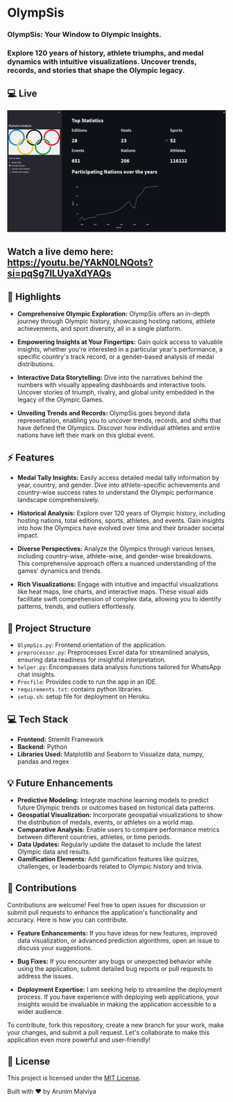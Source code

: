 # OlympSis

### OlympSis: Your Window to Olympic Insights.

### Explore 120 years of history, athlete triumphs, and medal dynamics with intuitive visualizations. Uncover trends, records, and stories that shape the Olympic legacy.

## :computer: Live
<img src='demo/Screenshot_32.png'>

## Watch a live demo here: https://youtu.be/YAkN0LNQots?si=pqSg7lLUyaXdYAQs

## :rocket: Highlights

- **Comprehensive Olympic Exploration:** OlympSis offers an in-depth journey through Olympic history, showcasing hosting nations, athlete achievements, and sport diversity, all in a single platform.

- **Empowering Insights at Your Fingertips:** Gain quick access to valuable insights, whether you're interested in a particular year's performance, a specific country's track record, or a gender-based analysis of medal distributions.

- **Interactive Data Storytelling:** Dive into the narratives behind the numbers with visually appealing dashboards and interactive tools. Uncover stories of triumph, rivalry, and global unity embedded in the legacy of the Olympic Games.

- **Unveiling Trends and Records:** OlympSis goes beyond data representation, enabling you to uncover trends, records, and shifts that have defined the Olympics. Discover how individual athletes and entire nations have left their mark on this global event.

## :zap: Features

- **Medal Tally Insights:** Easily access detailed medal tally information by year, country, and gender. Dive into athlete-specific achievements and country-wise success rates to understand the Olympic performance landscape comprehensively.

- **Historical Analysis:** Explore over 120 years of Olympic history, including hosting nations, total editions, sports, athletes, and events. Gain insights into how the Olympics have evolved over time and their broader societal impact.

- **Diverse Perspectives:** Analyze the Olympics through various lenses, including country-wise, athlete-wise, and gender-wise breakdowns. This comprehensive approach offers a nuanced understanding of the games' dynamics and trends.

- **Rich Visualizations:** Engage with intuitive and impactful visualizations like heat maps, line charts, and interactive maps. These visual aids facilitate swift comprehension of complex data, allowing you to identify patterns, trends, and outliers effortlessly.

##  :open_file_folder: Project Structure

- `OlympSis.py`: Frontend orientation of the application.
- `preprocessor.py`: Preprocesses Excel data for streamlined analysis, ensuring data readiness for insightful interpretation.
- `helper.py`: Encompasses data analysis functions tailored for WhatsApp chat insights.
- `Procfile`: Provides code to run the app in an IDE.
- `requirements.txt`: contains python libraries.
- `setup.sh`: setup file for deployment on Heroku.

## :computer: Tech Stack 

- **Frontend:** Stremlit Framework
- **Backend:** Python
- **Libraries Used:** Matplotlib and Seaborn to Visualize data, numpy, pandas and regex

## :bulb: Future Enhancements

- **Predictive Modeling:** Integrate machine learning models to predict future Olympic trends or outcomes based on historical data patterns.
- **Geospatial Visualization:** Incorporate geospatial visualizations to show the distribution of medals, events, or athletes on a world map.
- **Comparative Analysis:** Enable users to compare performance metrics between different countries, athletes, or time periods.
- **Data Updates:** Regularly update the dataset to include the latest Olympic data and results.
- **Gamification Elements:** Add gamification features like quizzes, challenges, or leaderboards related to Olympic history and trivia.

## :muscle: Contributions

Contributions are welcome! Feel free to open issues for discussion or submit pull requests to enhance the application's functionality and accuracy. Here is how you can contribute.

- **Feature Enhancements:** If you have ideas for new features, improved data visualization, or advanced prediction algorithms, open an issue to discuss your suggestions.

- **Bug Fixes:** If you encounter any bugs or unexpected behavior while using the application, submit detailed bug reports or pull requests to address the issues.

- **Deployment Expertise:** I am seeking help to streamline the deployment process. If you have experience with deploying web applications, your insights would be invaluable in making the application accessible to a wider audience.

To contribute, fork this repository, create a new branch for your work, make your changes, and submit a pull request. Let's collaborate to make this application even more powerful and user-friendly!

## :page_facing_up: License

This project is licensed under the [MIT License](LICENSE).

Built with :heart: by Arunim Malviya
